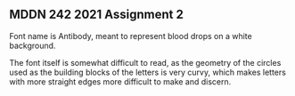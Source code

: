 ## MDDN 242 2021 Assignment 2

Font name is Antibody, meant to represent blood drops on a white background.

The font itself is somewhat difficult to read, as the geometry of the circles used as the building blocks of the letters is very curvy, which makes letters with more straight edges more difficult to make and discern.

